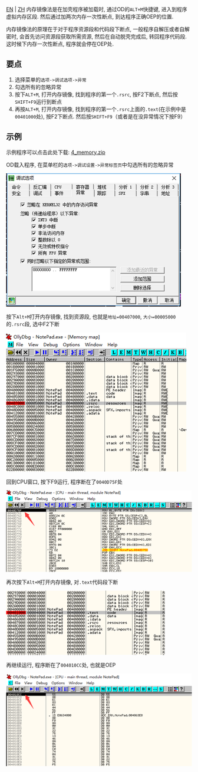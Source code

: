 [EN](./memory.md) | [ZH](./memory-zh.md)
内存镜像法是在加壳程序被加载时, 通过OD的`ALT+M`快捷键, 进入到程序虚拟内存区段. 然后通过加两次内存一次性断点, 到达程序正确OEP的位置.

内存镜像法的原理在于对于程序资源段和代码段下断点, 一般程序自解压或者自解密时, 会首先访问资源段获取所需资源, 然后在自动脱壳完成后, 转回程序代码段. 这时候下内存一次性断点, 程序就会停在OEP处.

## 要点

1. 选择菜单的`选项->调试选项->异常`
2. 勾选所有的忽略异常
3. 按下`ALT+M`, 打开内存镜像, 找到程序的第一个`.rsrc`, 按F2下断点, 然后按`SHIFT+F9`运行到断点
4. 再按`ALT+M`, 打开内存镜像, 找到程序的第一个`.rsrc`上面的`.text`(在示例中是`00401000`处), 按F2下断点. 然后按`SHIFT+F9`（或者是在没异常情况下按F9）

## 示例

示例程序可以点击此处下载: [4_memory.zip](https://github.com/ctf-wiki/ctf-challenges/blob/master/reverse/unpack/example/4_memory.zip)

OD载入程序, 在菜单栏的`选项->调试设置->异常标签页`中勾选所有的忽略异常

![memory_01.png](./figure/memory_01.png)

按下`Alt+M`打开内存镜像, 找到资源段, 也就是`地址=00407000`, `大小=00005000`的`.rsrc`段, 选中F2下断

![memory_02.png](./figure/memory_02.png)

回到CPU窗口, 按下F9运行, 程序断在了`0040D75F`处

![memory_03.png](./figure/memory_03.png)

再次按下`Alt+M`打开内存镜像, 对`.text`代码段下断

![memory_04.png](./figure/memory_04.png)

再继续运行, 程序断在了`004010CC`处, 也就是OEP

![memory_05.png](./figure/memory_05.png)
